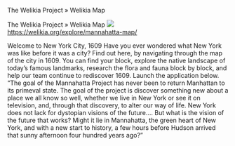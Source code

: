 The Welikia Project » Welikia Map

The Welikia Project » Welikia Map
![](../_resources/8bd1035a5992532f6d1b1a2d9455a669.png)
https://welikia.org/explore/mannahatta-map/

Welcome to New York City, 1609 Have you ever wondered what New York was like before it was a city? Find out here, by navigating through the map of the city in 1609. You can find your block, explore the native landscape of today’s famous landmarks, research the flora and fauna block by block, and help our team continue to rediscover 1609. Launch the application below. “The goal of the Mannahatta Project has never been to return Manhattan to its primeval state. The goal of the project is discover something new about a place we all know so well, whether we live in New York or see it on television, and, through that discovery, to alter our way of life. New York does not lack for dystopian visions of the future…. But what is the vision of the future that works? Might it lie in Mannahatta, the green heart of New York, and with a new start to history, a few hours before Hudson arrived that sunny afternoon four hundred years ago?”